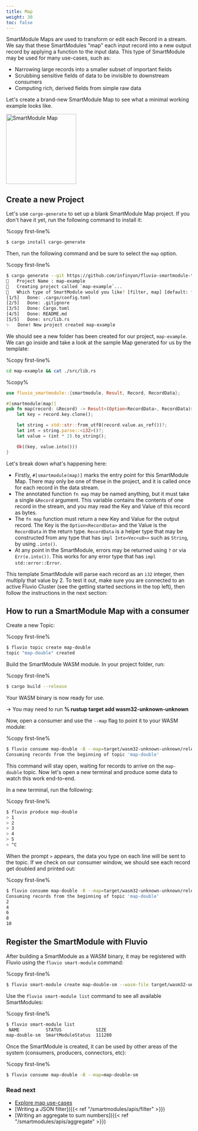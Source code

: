 ```yaml
---
title: Map
weight: 30
toc: false
---
```


SmartModule Maps are used to transform or edit each Record in a stream.
We say that these SmartModules "map" each input record into a new output
record by applying a function to the input data. This type of SmartModule
may be used for many use-cases, such as:

- Narrowing large records into a smaller subset of important fields
- Scrubbing sensitive fields of data to be invisible to downstream consumers
- Computing rich, derived fields from simple raw data

Let's create a brand-new SmartModule Map to see what a minimal working
example looks like.

<img src="/smartmodules/images/smartmodule-map.svg" alt="SmartModule Map" justify="center" height="190">

## Create a new Project

Let's use `cargo-generate` to set up a blank SmartModule Map project. If you
don't have it yet, run the following command to install it:

%copy first-line%
```bash
$ cargo install cargo-generate
```

Then, run the following command and be sure to select the `map` option.

%copy first-line%
```bash
$ cargo generate --git https://github.com/infinyon/fluvio-smartmodule-template
🤷   Project Name : map-example
🔧   Creating project called `map-example`...
🤷   Which type of SmartModule would you like? [filter, map] [default: filter]: map
[1/5]   Done: .cargo/config.toml
[2/5]   Done: .gitignore
[3/5]   Done: Cargo.toml
[4/5]   Done: README.md
[5/5]   Done: src/lib.rs
✨   Done! New project created map-example
```

We should see a new folder has been created for our project, `map-example`. We
can go inside and take a look at the sample Map generated for us by the template:

%copy first-line%
```bash
cd map-example && cat ./src/lib.rs
```

%copy%
```rust
use fluvio_smartmodule::{smartmodule, Result, Record, RecordData};

#[smartmodule(map)]
pub fn map(record: &Record) -> Result<(Option<RecordData>, RecordData)> {
    let key = record.key.clone();

    let string = std::str::from_utf8(record.value.as_ref())?;
    let int = string.parse::<i32>()?;
    let value = (int * 2).to_string();

    Ok((key, value.into()))
}
```

Let's break down what's happening here:

- Firstly, `#[smartmodule(map)]` marks the entry point for this SmartModule Map.
  There may only be one of these in the project, and it is called once for each
  record in the data stream.
- The annotated function `fn map` may be named anything, but it must take a
  single `&Record` argument. This variable contains the contents of one record
  in the stream, and you may read the Key and Value of this record as bytes.
- The `fn map` function must return a new Key and Value for the output record.
  The Key is the `Option<RecordData>` and the Value is the `RecordData` in the
  return type. `RecordData` is a helper type that may be constructed from any
  type that has `impl Into<Vec<u8>>` such as `String`, by using `.into()`.
- At any point in the SmartModule, errors may be returned using `?` or via
  `Err(e.into())`. This works for any error type that has `impl std::error::Error`.

This template SmartModule will parse each record as an `i32` integer, then
multiply that value by 2. To test it out, make sure you are connected to an
active Fluvio Cluster (see the getting started sections in the top left), then
follow the instructions in the next section:

## How to run a SmartModule Map with a consumer

Create a new Topic:

%copy first-line%
```bash
$ fluvio topic create map-double
topic "map-double" created
```

Build the SmartModule WASM module. In your project folder, run:

%copy first-line%
```bash
$ cargo build --release
```

Your WASM binary is now ready for use.

-> You may need to run **% rustup target add wasm32-unknown-unknown**

Now, open a consumer and use the `--map` flag to point it to your WASM module:

%copy first-line%
```bash
$ fluvio consume map-double -B --map=target/wasm32-unknown-unknown/release/map_example.wasm
Consuming records from the beginning of topic 'map-double'
```

This command will stay open, waiting for records to arrive on the `map-double` topic.
Now let's open a new terminal and produce some data to watch this work end-to-end.

In a new terminal, run the following:

%copy first-line%
```bash
$ fluvio produce map-double
> 1
> 2
> 3
> 4
> 5
> ^C
```

When the prompt `>` appears, the data you type on each line will be sent to the topic.
If we check on our consumer window, we should see each record get doubled and printed out:

%copy first-line%
```bash
$ fluvio consume map-double -B --map=target/wasm32-unknown-unknown/release/map_example.wasm
Consuming records from the beginning of topic 'map-double'
2
4
6
8
10
```

## Register the SmartModule with Fluvio

After building a SmartModule as a WASM binary, it may be registered with Fluvio using the `fluvio smart-module` command:

%copy first-line%
```bash
$ fluvio smart-module create map-double-sm --wasm-file target/wasm32-unknown-unknown/release/map_example.wasm
```

Use the `fluvio smart-module list` command to see all available SmartModules:

%copy first-line%
```bash
$ fluvio smart-module list
 NAME          STATUS             SIZE
map-double-sm  SmartModuleStatus  111280 
```

Once the SmartModule is created, it can be used by other areas of the system (consumers, producers, connectors, etc):

%copy first-line%
```bash
$ fluvio consume map-double -B --map=map-double-sm
```


### Read next

- [Explore map use-cases](https://www.infinyon.com/blog/2021/08/smartstream-map-use-cases/)
- [Writing a JSON filter]({{< ref "/smartmodules/apis/filter" >}})
- [Writing an aggregate to sum numbers]({{< ref "/smartmodules/apis/aggregate" >}})
